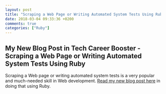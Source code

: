 ```yaml
---
layout: post
title: "Scraping a Web Page or Writing Automated System Tests Using Ruby"
date: 2018-03-04 09:33:36 +0200
comments: true
categories: ["Ruby"]
---
```


## My New Blog Post in Tech Career Booster - Scraping a Web Page or Writing Automated System Tests Using Ruby

Scraping a Web page or writing automated system tests is a very popular and much-needed skill in Web development. [Read my new blog post here](https://www.techcareerbooster.com/blog/scraping-a-web-page-or-writing-automated-system-tests-using-ruby?utm_source=pmatsinopoulos_blog&utm_medium=new_blog_post&utm_campaign=blog_post_scraping_automated_tests)
in doing that using Ruby.
